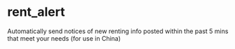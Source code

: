 rent_alert
==========

Automatically send notices of new renting info posted within the past 5 mins that meet your needs (for use in China)
